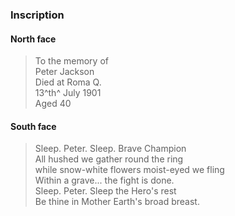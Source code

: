 <!-- ### Headstone  

[![Peter Jackson headstone](../assets/peter-jackson-headstone.jpg){ width="30%" }](../assets/peter-jackson-headstone.jpg)

*<small>Peter Jackson's headstone</small>*
-->

### Inscription

#### North face

>To the memory of <br>
>Peter Jackson <br>
>Died at Roma Q. <br>
>13^th^ July 1901 <br>
>Aged 40<br>


#### South face

>Sleep. Peter. Sleep. Brave Champion <br>
>All hushed we gather round the ring <br>
>while snow-white flowers moist-eyed we fling<br>
>Within a grave... the fight is done. <br>
>Sleep. Peter. Sleep the Hero's rest <br>
>Be thine in Mother Earth's broad breast. <br>
